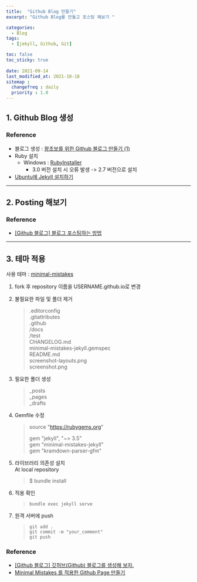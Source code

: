 ```yaml
---
title:  "Github Blog 만들기"
excerpt: "Github Blog를 만들고 포스팅 해보기 "

categories:
  - Blog
tags:
  - [jekyll, Github, Git]

toc: false
toc_sticky: true
 
date: 2021-09-14
last_modified_at: 2021-10-18
sitemap :
  changefreq : daily
  priority : 1.0
---
```


## 1. Github Blog 생성
### Reference

* 블로그 생성 : [왕초보를 위한 Github 블로그 만들기 (1)](https://zeddios.tistory.com/1222)      
* Ruby 설치 
    * Windows : [RubyInstaller](https://rubyinstaller.org/)
        * 3.0 버전 설치 시 오류 발생 -> 2.7 버전으로 설치
* [Ubuntu에 Jekyll 설치하기](https://velog.io/@ilcm96/install-jekyll-on-ubuntu)

***

## 2. Posting 해보기
### Reference 
* [[Github 블로그] 블로그 포스팅하는 방법](https://ansohxxn.github.io/blog/posting/)

***

## 3. 테마 적용
사용 테마 : [minimal-mistakes](https://github.com/mmistakes/minimal-mistakes)

1. fork 후 repository 이름을 USERNAME.github.io로 변경
2. 불필요한 파일 및 폴더 제거
    >.editorconfig    
    .gitattributes    
    .github   
    /docs   
    /test   
    CHANGELOG.md    
    minimal-mistakes-jekyll.gemspec   
    README.md   
    screenshot-layouts.png    
    screenshot.png    

3. 필요한 폴더 생성
    > _posts  
    _pages    
    _drafts   

4. Gemfile 수정
    > source "https://rubygems.org"   
    >
    > gem "jekyll", "~> 3.5"    
    > gem "minimal-mistakes-jekyll"   
    > gem "kramdown-parser-gfm"   
    
5. 라이브러리 의존성 설치   
    At local repository
    > $ bundle install

6. 적용 확인 
    > `bundle exec jekyll serve`

7. 원격 서버에 push
    > `git add .`       
    `git commit -m "your_comment"`      
    `git push`


### Reference
* [[Github 블로그] 깃허브(Github) 블로그를 생성해 보자.](https://ansohxxn.github.io/blog/i-made-my-blog/)
* [Minimal Mistakes 를 적용한 Github Page 만들기](https://pnurep.github.io/blogging/github-page-minimal-mistakes/#)
